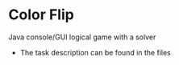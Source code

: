 # Color Flip
Java console/GUI logical game with a solver
- The task description can be found in the files
